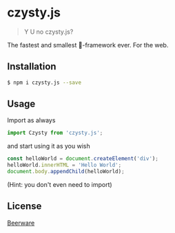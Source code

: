 # czysty.js

> Y U no czysty.js?

The fastest and smallest 🚀-framework ever. For the web.

## Installation

```sh
$ npm i czysty.js --save
```

## Usage

Import as always

```js
import Czysty from 'czysty.js';
```

and start using it as you wish

```js
const helloWorld = document.createElement('div');
helloWorld.innerHTML = 'Hello World';
document.body.appendChild(helloWorld);
```

(Hint: you don't even need to import)

## License
[Beerware](https://en.wikipedia.org/wiki/Beerware)
